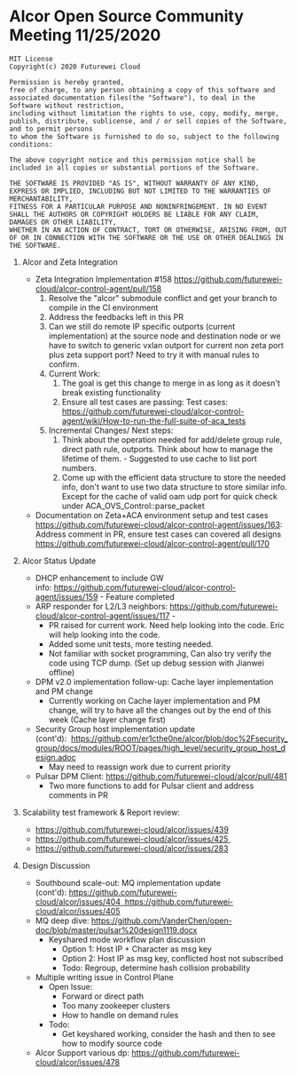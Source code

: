 # Alcor Open Source Community Meeting 11/25/2020

    MIT License
    Copyright(c) 2020 Futurewei Cloud

    Permission is hereby granted,
    free of charge, to any person obtaining a copy of this software and associated documentation files(the "Software"), to deal in the Software without restriction,
    including without limitation the rights to use, copy, modify, merge, publish, distribute, sublicense, and / or sell copies of the Software, and to permit persons
    to whom the Software is furnished to do so, subject to the following conditions:

    The above copyright notice and this permission notice shall be included in all copies or substantial portions of the Software.

    THE SOFTWARE IS PROVIDED "AS IS", WITHOUT WARRANTY OF ANY KIND, EXPRESS OR IMPLIED, INCLUDING BUT NOT LIMITED TO THE WARRANTIES OF MERCHANTABILITY,
    FITNESS FOR A PARTICULAR PURPOSE AND NONINFRINGEMENT. IN NO EVENT SHALL THE AUTHORS OR COPYRIGHT HOLDERS BE LIABLE FOR ANY CLAIM, DAMAGES OR OTHER LIABILITY,
    WHETHER IN AN ACTION OF CONTRACT, TORT OR OTHERWISE, ARISING FROM, OUT OF OR IN CONNECTION WITH THE SOFTWARE OR THE USE OR OTHER DEALINGS IN THE SOFTWARE.

1. Alcor and Zeta Integration
    * Zeta Integration Implementation #158 https://github.com/futurewei-cloud/alcor-control-agent/pull/158 
        1. Resolve the "alcor" submodule conflict and get your branch to compile in the CI environment
        2. Address the feedbacks left in this PR
        3. Can we still do remote IP specific outports (current implementation) at the source node and destination node or we have to switch to generic vxlan outport for current non zeta port plus zeta support port? Need to try it with manual rules to confirm.
		4. Current Work: 
            1) The goal is get this change to merge in as long as it doesn't break existing functionality
            2) Ensure all test cases are passing: Test cases: https://github.com/futurewei-cloud/alcor-control-agent/wiki/How-to-run-the-full-suite-of-aca_tests
        5. Incremental Changes/ Next steps:
            1) Think about the operation needed for add/delete group rule, direct path rule, outports. Think about how to manage the lifetime of them. - Suggested to use cache to list port numbers. 
            2) Come up with the efficient data structure to store the needed info, don't want to use two data structure to store similar info. Except for the cache of valid oam udp port for quick check under ACA_OVS_Control::parse_packet
   * Documentation on Zeta+ACA environment setup and test cases  https://github.com/futurewei-cloud/alcor-control-agent/issues/163: Address comment in PR, ensure test cases can covered all designs https://github.com/futurewei-cloud/alcor-control-agent/pull/170

2. Alcor Status Update
    * DHCP enhancement to include GW info: https://github.com/futurewei-cloud/alcor-control-agent/issues/159 -  Feature completed
    * ARP responder for L2/L3 neighbors: https://github.com/futurewei-cloud/alcor-control-agent/issues/117 - 
        * PR raised for current work. Need help looking into the code. Eric will help looking into the code. 
        * Added some unit tests, more testing needed. 
        * Not familiar with socket programming,  Can also try verify the code using TCP dump. (Set up debug session with Jianwei offline)
    * DPM v2.0 implementation follow-up: Cache layer implementation and PM change
        * Currently working on Cache layer implementation and PM change, will try to have all the changes out by the end of this week (Cache layer change first) 
    * Security Group host implementation update (cont'd):  https://github.com/er1cthe0ne/alcor/blob/doc%2Fsecurity_group/docs/modules/ROOT/pages/high_level/security_group_host_design.adoc
        * May need to reassign work due to current priority
    * Pulsar DPM Client: https://github.com/futurewei-cloud/alcor/pull/481
        * Two more functions to add for Pulsar client and address comments in PR

3. Scalability test framework & Report review: 
	* https://github.com/futurewei-cloud/alcor/issues/439
	* https://github.com/futurewei-cloud/alcor/issues/425 
    * https://github.com/futurewei-cloud/alcor/issues/283

4. Design Discussion 
    * Southbound scale-out: MQ implementation update (cont'd): https://github.com/futurewei-cloud/alcor/issues/404  https://github.com/futurewei-cloud/alcor/issues/405
    * MQ deep dive: https://github.com/VanderChen/open-doc/blob/master/pulsar%20design1119.docx
        * Keyshared mode workflow plan discussion 
            * Option 1: Host IP + Character as msg key
            * Option 2: Host IP as msg key, conflicted host not subscribed
            * Todo: Regroup, determine hash collision probability
    * Multiple writing issue in Control Plane
        * Open Issue:  
            * Forward or direct path
            * Too many zookeeper clusters
            * How to handle on demand rules
        * Todo:
            * Get keyshared working, consider the hash and then to see how to modify source code
    * Alcor Support various dp: https://github.com/futurewei-cloud/alcor/issues/478

    